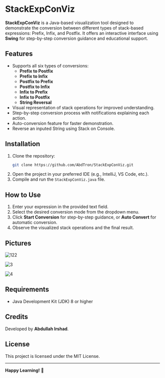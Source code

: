 # StackExpConViz

**StackExpConViz** is a Java-based visualization tool designed to demonstrate the conversion between different types of stack-based expressions: Prefix, Infix, and Postfix. It offers an interactive interface using **Swing** for step-by-step conversion guidance and educational support.

## Features
- Supports all six types of conversions:
  - **Prefix to Postfix**
  - **Prefix to Infix**
  - **Postfix to Prefix**
  - **Postfix to Infix**
  - **Infix to Prefix**
  - **Infix to Postfix**
  - **String Reversal**
- Visual representation of stack operations for improved understanding.
- Step-by-step conversion process with notifications explaining each action.
- Auto-conversion feature for faster demonstration.
- Reverse an inputed String using Stack on Console.

## Installation
1. Clone the repository:
   ```bash
   git clone https://github.com/AbdTron/StackExpConViz.git
   ```
2. Open the project in your preferred IDE (e.g., IntelliJ, VS Code, etc.).
3. Compile and run the `StackExpConViz.java` file.

## How to Use
1. Enter your expression in the provided text field.
2. Select the desired conversion mode from the dropdown menu.
3. Click **Start Conversion** for step-by-step guidance, or **Auto Convert** for automatic conversion.
4. Observe the visualized stack operations and the final result.

## Pictures

![122](https://github.com/user-attachments/assets/0f703ffc-816d-453e-9b6d-3b23122f918b)

![3](https://github.com/user-attachments/assets/817f8216-a8c4-4a26-9277-7960a867d780)

![4](https://github.com/user-attachments/assets/c8958f1e-797b-46e7-aeac-fe483b8c3031)



## Requirements
- Java Development Kit (JDK) 8 or higher

## Credits
Developed by **Abdullah Irshad**.

## License
This project is licensed under the MIT License.

---
**Happy Learning!** 🚀

